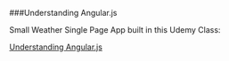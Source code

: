 ###Understanding Angular.js

Small Weather Single Page App built in this Udemy Class:

[Understanding Angular.js](here)


